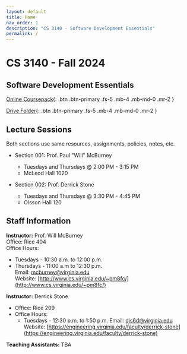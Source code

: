 ```yaml
---
layout: default
title: Home
nav_order: 1
description: "CS 3140 - Software Development Essentials"
permalink: /
---
```


# CS 3140 - Fall 2024
## Software Development Essentials

[Online Coursepack](http://sde-course.com){: .btn .btn-primary .fs-5 .mb-4 .mb-md-0 .mr-2 }

[Drive Folder](https://drive.google.com/drive/folders/1kOugthKDDMWz5P7eXwM_H6wlg-Z2X68A?usp=drive_link){: .btn .btn-primary .fs-5 .mb-4 .mb-md-0 .mr-2 }

## Lecture Sessions

Both sections use same resources, assignments, policies, notes, etc.

* Section 001: Prof. Paul "Will" McBurney
  * Tuesdays and Thursdays @ 2:00 PM - 3:15 PM
  * McLeod Hall 1020

* Section 002: Prof. Derrick Stone
  * Tuesdays and Thursdays @ 3:30 PM - 4:45 PM
  * Olsson Hall 120


## Staff Information

__Instructor:__ Prof. Will McBurney    
Office: Rice 404  
Office Hours:
* Tuesdays - 10:30 a.m. to 12:00 p.m.
* Thursdays - 11:00 a.m to 12:30 p.m.  
Email: [mcburney@virginia.edu](mailto:mcburney@virginia.edu)      
Website: [http://www.cs.virginia.edu/~pm8fc/](http://www.cs.virginia.edu/~pm8fc/) 

__Instructor:__ Derrick Stone
* Office: Rice 209
* Office Hours:
  * Tuesdays - 12:30 p.m. to 1:50 p.m.
    Email: [djs6d@virginia.edu](djs6d@virginia.edu)    
    Website: [https://engineering.virginia.edu/faculty/derrick-stone](https://engineering.virginia.edu/faculty/derrick-stone)


__Teaching Assistants:__ TBA

